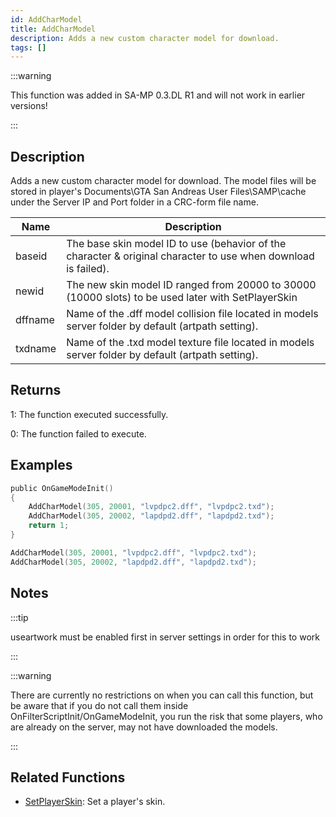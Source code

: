 ```yaml
---
id: AddCharModel
title: AddCharModel
description: Adds a new custom character model for download.
tags: []
---
```


:::warning

This function was added in SA-MP 0.3.DL R1 and will not work in earlier versions!

:::

## Description

Adds a new custom character model for download. The model files will be stored in player's Documents\GTA San Andreas User Files\SAMP\cache under the Server IP and Port folder in a CRC-form file name.

| Name    | Description                                                                                                    |
| ------- | -------------------------------------------------------------------------------------------------------------- |
| baseid  | The base skin model ID to use (behavior of the character & original character to use when download is failed). |
| newid   | The new skin model ID ranged from 20000 to 30000 (10000 slots) to be used later with SetPlayerSkin             |
| dffname | Name of the .dff model collision file located in models server folder by default (artpath setting).            |
| txdname | Name of the .txd model texture file located in models server folder by default (artpath setting).              |

## Returns

1: The function executed successfully.

0: The function failed to execute.

## Examples

```c
public OnGameModeInit()
{
    AddCharModel(305, 20001, "lvpdpc2.dff", "lvpdpc2.txd");
    AddCharModel(305, 20002, "lapdpd2.dff", "lapdpd2.txd");
    return 1;
}
```

```c
AddCharModel(305, 20001, "lvpdpc2.dff", "lvpdpc2.txd");
AddCharModel(305, 20002, "lapdpd2.dff", "lapdpd2.txd");
```

## Notes

:::tip

useartwork must be enabled first in server settings in order for this to work

:::

:::warning

There are currently no restrictions on when you can call this function, but be aware that if you do not call them inside OnFilterScriptInit/OnGameModeInit, you run the risk that some players, who are already on the server, may not have downloaded the models.

:::

## Related Functions

- [SetPlayerSkin](SetPlayerSkin.md): Set a player's skin.
